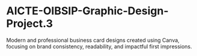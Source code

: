 # AICTE-OIBSIP-Graphic-Design-Project.3
Modern and professional business card designs created using Canva, focusing on brand consistency, readability, and impactful first impressions.
